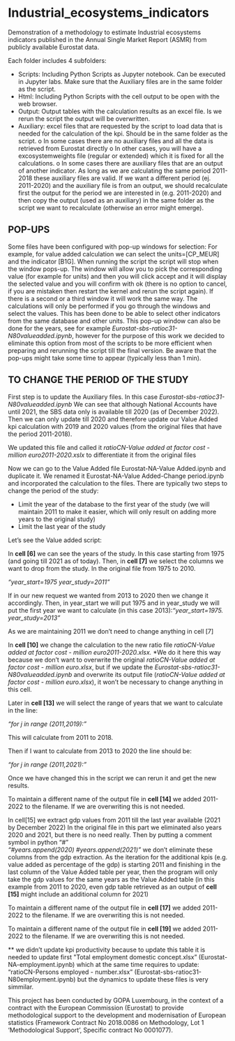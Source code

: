 # Industrial_ecosystems_indicators
Demonstration of a methodology to estimate Industrial ecosystems indicators published in the Annual Single Market Report (ASMR) from publicly available Eurostat data.

Each folder includes 4 subfolders:
-	Scripts: Including Python Scripts as Jupyter notebook. Can be executed in Jupyter labs. Make sure that the Auxiliary files are in the same folder as the script. 
-	Html: Including Python Scripts with the cell output to be open with the web browser.
-	Output: Output tables with the calculation results as an excel file.  Is we rerun the script the output will be overwritten.
-	Auxiliary: excel files that are requested by the script to load data that is needed for the calculation of the kpi. Should be in the same folder as the script.
o	In some cases there are no auxiliary files and all the data is retrieved from Eurostat directly
o	In other cases, you will have a excosystemweights file (regular or extended) which it is fixed for all the calculations.
o	In some cases there are auxiliary files that are an output of another indicator. As long as we are calculating the same period 2011-2018 these auxiliary files are valid. If we want a different period (ej. 2011-2020) and the auxiliary file is from an output, we should recalculate first the output for the period we are interested in (e.g. 2011-2020) and then copy the output (used as an auxiliary) in the same folder as the script we want to recalculate (otherwise an error might emerge).

## POP-UPS
Some files have been configured with pop-up windows for selection:
For example, for value added calculation we can select the units=[CP_MEUR] and the indicator [B1G].
When running the script the script will stop when the window pops-up. The window will allow you to pick the corresponding value (for example for units) and then you will click accept and it will display the selected value and you will confirm with ok (there is no option to cancel, if you are mistaken then restart the kernel and rerun the script again). If there is a second or a third window it will work the same way. The calculations will only be performed if you go through the windows and select the values.
This has been done to be able to select other indicators from the same database and other units. 
This pop-up window can also be done for the years, see for example *Eurostat-sbs-ratioc31-N80valueadded.ipynb*, however for the purpose of this work we decided to eliminate this option from most of the scripts to be more efficient when preparing and rerunning the script till the final version.
Be aware that the pop-ups might take some time to appear (typically less than 1 min).


## TO CHANGE THE PERIOD OF THE STUDY
First step is to update the Auxiliary files.
In this case *Eurostat-sbs-ratioc31-N80valueadded.ipynb*
We can see that although National Accounts have until 2021, the SBS data only is available till 2020 (as of December 2022). Then we can only update till 2020 and therefore update our Value Added kpi calculation with 2019 and 2020 values (from the original files that have the period 2011-2018).

We updated this file and called it *ratioCN-Value added at factor cost - million euro2011-2020.xslx* to differentiate it from the original files

Now we can go to the Value Added file Eurostat-NA-Value Added.ipynb and duplicate it. We renamed it Eurostat-NA-Value Added-Change period.ipynb and incorporated the calculation to the files. 
There are typically two steps to change the period of the study: 
-	Limit the year of the database to the first year of the study (we will maintain 2011 to make it easier, which will only result on adding more years to the original study)
-	Limit the last year of the study

Let’s see the Value added script:

In **cell [6]** we can see the years of the study. In this case starting from 1975 (and going till 2021 as of today). 
Then, in **cell [7]** we select the columns we want to drop from the study. In the original file from 1975 to 2010.

*“year_start=1975
year_study=2011”*

If in our new request we wanted from 2013 to 2020 then we change it accordingly. Then, in year_start we will put 1975 and in year_study we will put the first year we want to calculate (in this case 2013):*“year_start=1975. year_study=2013”*

As we are maintaining 2011 we don’t need to change anything in cell [7]

In **cell [10]** we change the calculation to the new ratio file *ratioCN-Value added at factor cost - million euro2011-2020.xlsx.* \*We do it here this way because we don’t want to overwrite the original *ratioCN-Value added at factor cost - million euro.xlsx*, but if we update the *Eurostat-sbs-ratioc31-N80valueadded.ipynb* and overwrite its output file (*ratioCN-Value added at factor cost - million euro.xlsx*), it won’t be necessary to change anything in this cell.  

Later in **cell [13]** we will select the range of years that we want to calculate in the line:

*“for j in range (2011,2019):”*

This will calculate from 2011 to 2018.

Then if I want to calculate from 2013 to 2020 the line should be:

*“for j in range (2011,2021):”*

Once we have changed this in the script we can rerun it and get the new results. 

To maintain a different name of the output file in **cell [14]** we added 2011-2022 to the filename. If we are overwriting this is not needed.

In cell[15] we extract gdp values from 2011 till the last year available (2021 by December 2022)
In the original file in this part we eliminated also years 2020 and 2021, but there is no need really. Then by putting a comment symbol in python “#”  
*“#years.append(2020)
#years.append(2021)”*
we don’t eliminate these columns from the gdp extraction. As the iteration for the additional kpis (e.g. value added as percentage of the gdp) is starting 2011 and finishing in the last column of the Value Added table per year, then the program will only take the gdp values for the same years as the Value Added table (in this example from 2011 to 2020, even gdp table retrieved as an output of **cell [15]** might include an additional column for 2021)

To maintain a different name of the output file in **cell [17]** we added 2011-2022 to the filename. If we are overwriting this is not needed.

To maintain a different name of the output file in **cell [19]** we added 2011-2022 to the filename. If we are overwriting this is not needed.

\*\* we didn’t update kpi productivity because to update this table it is needed to update first "Total employment domestic concept.xlsx” (Eurostat-NA-employment.ipynb) which at the same time requires to update: “ratioCN-Persons employed - number.xlsx” (Eurostat-sbs-ratioc31-N80employment.ipynb) but the dynamics to update these files is very simmilar.


This project has been conducted by GOPA Luxembourg, in the context of a contract with the European Commission (Eurostat) to provide methodological support to the development and modernisation of European statistics (Framework Contract No 2018.0086 on Methodology, Lot 1 ‘Methodological Support’, Specific contract No 0001077).

